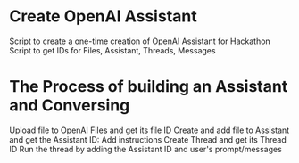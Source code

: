 # Create OpenAI Assistant

Script to create a one-time creation of OpenAI Assistant for Hackathon
Script to get IDs for Files, Assistant, Threads, Messages

# The Process of building an Assistant and Conversing

Upload file to OpenAI Files and get its file ID
Create and add file to Assistant and get the Assistant ID: Add instructions
Create Thread and get its Thread ID
Run the thread by adding the Assistant ID and user's prompt/messages
